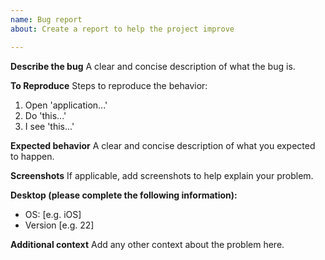 ```yaml
---
name: Bug report
about: Create a report to help the project improve

---
```


**Describe the bug**
A clear and concise description of what the bug is.

**To Reproduce**
Steps to reproduce the behavior:
1. Open 'application...'
2. Do 'this...'
3. I see 'this...'

**Expected behavior**
A clear and concise description of what you expected to happen.

**Screenshots**
If applicable, add screenshots to help explain your problem.

**Desktop (please complete the following information):**
 - OS: [e.g. iOS]
 - Version [e.g. 22]

**Additional context**
Add any other context about the problem here.
